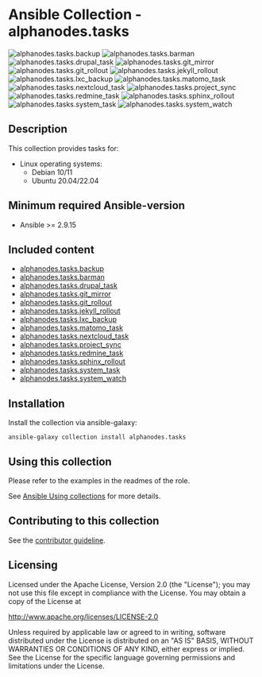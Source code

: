 # Ansible Collection - alphanodes.tasks

![alphanodes.tasks.backup](https://github.com/AlphaNodes/ansible-collection-tasks/workflows/alphanodes.tasks.backup/badge.svg)
![alphanodes.tasks.barman](https://github.com/AlphaNodes/ansible-collection-tasks/workflows/alphanodes.tasks.barman/badge.svg)
![alphanodes.tasks.drupal_task](https://github.com/AlphaNodes/ansible-collection-tasks/workflows/alphanodes.tasks.drupal_task/badge.svg)
![alphanodes.tasks.git_mirror](https://github.com/AlphaNodes/ansible-collection-tasks/workflows/alphanodes.tasks.git_mirror/badge.svg)
![alphanodes.tasks.git_rollout](https://github.com/AlphaNodes/ansible-collection-tasks/workflows/alphanodes.tasks.git_rollout/badge.svg)
![alphanodes.tasks.jekyll_rollout](https://github.com/AlphaNodes/ansible-collection-tasks/workflows/alphanodes.tasks.jekyll_rollout/badge.svg)
![alphanodes.tasks.lxc_backup](https://github.com/AlphaNodes/ansible-collection-tasks/workflows/alphanodes.tasks.lxc_backup/badge.svg)
![alphanodes.tasks.matomo_task](https://github.com/AlphaNodes/ansible-collection-tasks/workflows/alphanodes.tasks.matomo_task/badge.svg)
![alphanodes.tasks.nextcloud_task](https://github.com/AlphaNodes/ansible-collection-tasks/workflows/alphanodes.tasks.nextcloud_task/badge.svg)
![alphanodes.tasks.project_sync](https://github.com/AlphaNodes/ansible-collection-tasks/workflows/alphanodes.tasks.project_sync/badge.svg)
![alphanodes.tasks.redmine_task](https://github.com/AlphaNodes/ansible-collection-tasks/workflows/alphanodes.tasks.redmine_task/badge.svg)
![alphanodes.tasks.sphinx_rollout](https://github.com/AlphaNodes/ansible-collection-tasks/workflows/alphanodes.tasks.sphinx_rollout/badge.svg)
![alphanodes.tasks.system_task](https://github.com/AlphaNodes/ansible-collection-tasks/workflows/alphanodes.tasks.system_task/badge.svg)
![alphanodes.tasks.system_watch](https://github.com/AlphaNodes/ansible-collection-tasks/workflows/alphanodes.tasks.system_watch/badge.svg)

## Description

This collection provides tasks for:

- Linux operating systems:
  - Debian 10/11
  - Ubuntu 20.04/22.04

## Minimum required Ansible-version

- Ansible >= 2.9.15

## Included content

- [alphanodes.tasks.backup](roles/backup/)
- [alphanodes.tasks.barman](roles/barman/)
- [alphanodes.tasks.drupal_task](roles/drupal_task/)
- [alphanodes.tasks.git_mirror](roles/git_mirror/)
- [alphanodes.tasks.git_rollout](roles/git_rollout/)
- [alphanodes.tasks.jekyll_rollout](roles/jekyll_rollout/)
- [alphanodes.tasks.lxc_backup](roles/lxc_backup/)
- [alphanodes.tasks.matomo_task](roles/matomo_task/)
- [alphanodes.tasks.nextcloud_task](roles/nextcloud_task/)
- [alphanodes.tasks.project_sync](roles/project_sync/)
- [alphanodes.tasks.redmine_task](roles/redmine_task/)
- [alphanodes.tasks.sphinx_rollout](roles/sphinx_rollout/)
- [alphanodes.tasks.system_task](roles/system_task/)
- [alphanodes.tasks.system_watch](roles/system_watch/)

## Installation

Install the collection via ansible-galaxy:

`ansible-galaxy collection install alphanodes.tasks`

## Using this collection

Please refer to the examples in the readmes of the role.

See [Ansible Using collections](https://docs.ansible.com/ansible/latest/user_guide/collections_using.html) for more details.

## Contributing to this collection

See the [contributor guideline](CONTRIBUTING.md).

## Licensing

Licensed under the Apache License, Version 2.0 (the "License"); you may not use this file except in compliance with the License. You may obtain a copy of the License at

<http://www.apache.org/licenses/LICENSE-2.0>

Unless required by applicable law or agreed to in writing, software distributed under the License is distributed on an "AS IS" BASIS, WITHOUT WARRANTIES OR CONDITIONS OF ANY KIND, either express or implied. See the License for the specific language governing permissions and limitations under the License.
